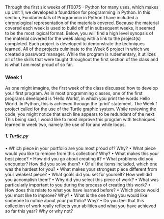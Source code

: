 Through the first six weeks of IT0075 - Python for many uses, which makes up Unit 1, we developed a foundation for programming in Python.  In this section, Fundamentals of Programmin in Python I have included a chronological representation of the materials covered.  Because the material covered each week is used to build off of in subsequent weeks, it seemed to be the most logical format.  Below, you will find a high level synopsis of the material covered for the week along with a link to the project(s) completed.  Each project is developed to demonstrate the techniques learned.  All of the projects culminate to the Week 6 project in which we created a password manager.  While the program is rudementary, it utilizes all of the skills that were taught throughout the first section of the class and is what I am most proud of so far.

### Week 1

As one might imagine, the first week of the class discussed how to develop your first program.  As in most programming classes, one of the first programs developed is 'Hello World', in which you print the words Hello World.  In Python, this is achieved througn the 'print' statement.  The Week 1 project called for the use of the Turtle graphic system.  While reviewing the code, you might notice that each line  appears to be redundant of the next.  This being said, I would like to most improve this program with techniques learned in week two, namely the use of for and while loops.

##### 1. [Turtle.py](https://pacman715.github.io/python_fundamentals/Unit_1/Week_1/)



• Which piece in your portfolio are you most proud of? Why?
• What piece would you like to remove from this collection? Why?
• What makes this your best piece?
• How did you go about creating it?
• What problems did you encounter? How did you solve them?
• Of all the items included, which one was the hardest for you?
• What makes your strongest piece different from your weakest piece?
• What goals did you set for yourself? How well did you accomplish them?
• Why did you select this piece of work?
• What was particularly important to you during the process of creating this work?
• How does this relate to what you have learned before?
• Which piece would you most like to improve? Why?
• What is the one thing you would like someone to notice about your portfolio? Why?
• Do you feel that this collection of work really reflects your abilities and what you have achieved so far this year? Why or why not?
